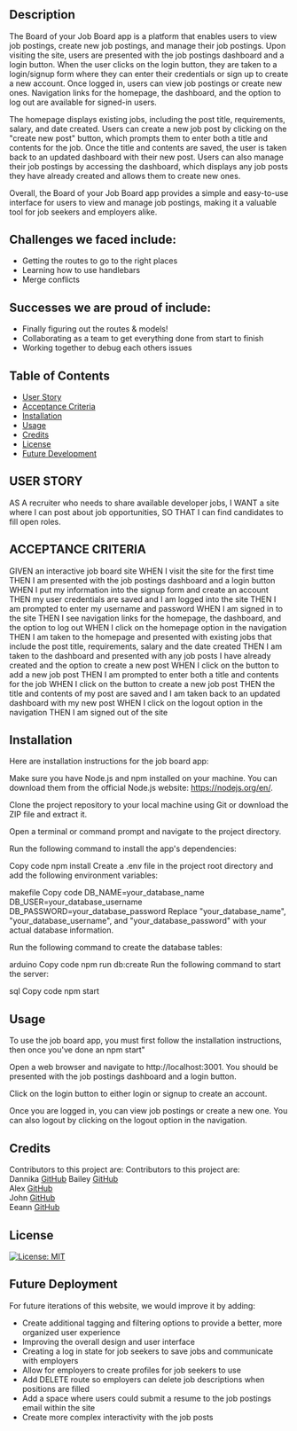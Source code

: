 # <Bored-of-Your-Job-Board-App>

## Description
The Board of your Job Board app is a platform that enables users to view job postings, create new job postings, and manage their job postings. Upon visiting the site, users are presented with the job postings dashboard and a login button. When the user clicks on the login button, they are taken to a login/signup form where they can enter their credentials or sign up to create a new account. Once logged in, users can view job postings or create new ones. Navigation links for the homepage, the dashboard, and the option to log out are available for signed-in users.

The homepage displays existing jobs, including the post title, requirements, salary, and date created. Users can create a new job post by clicking on the "create new post" button, which prompts them to enter both a title and contents for the job. Once the title and contents are saved, the user is taken back to an updated dashboard with their new post. Users can also manage their job postings by accessing the dashboard, which displays any job posts they have already created and allows them to create new ones.

Overall, the Board of your Job Board app provides a simple and easy-to-use interface for users to view and manage job postings, making it a valuable tool for job seekers and employers alike.

## Challenges we faced include: 
- Getting the routes to go to the right places
- Learning how to use handlebars
- Merge conflicts

## Successes we are proud of include: 
- Finally figuring out the routes & models!
- Collaborating as a team to get everything done from start to finish
- Working together to debug each others issues

## Table of Contents
- [User Story](#user-story)
- [Acceptance Criteria](#acceptance-criteria)
- [Installation](#installation)
- [Usage](#usage)
- [Credits](#credits)
- [License](#license)
- [Future Development](#future-development)

## USER STORY
AS A recruiter who needs to share available developer jobs,
I WANT a site where I can post about job opportunities,
SO THAT I can find candidates to fill open roles. 

## ACCEPTANCE CRITERIA
GIVEN an interactive job board site
WHEN I visit the site for the first time
THEN I am presented with the job postings dashboard and a login button
WHEN I put my information into the signup form and create an account
THEN my user credentials are saved and I am logged into the site
THEN I am prompted to enter my username and password
WHEN I am signed in to the site
THEN I see navigation links for the homepage, the dashboard, and the option to log out
WHEN I click on the homepage option in the navigation
THEN I am taken to the homepage and presented with existing jobs that include the post title, requirements, salary and the date created
THEN I am taken to the dashboard and presented with any job posts I have already created and the option to create a new post
WHEN I click on the button to add a new job post
THEN I am prompted to enter both a title and contents for the job
WHEN I click on the button to create a new job post
THEN the title and contents of my post are saved and I am taken back to an updated dashboard with my new  post
WHEN I click on the logout option in the navigation
THEN I am signed out of the site

## Installation
Here are installation instructions for the job board app:

Make sure you have Node.js and npm installed on your machine. You can download them from the official Node.js website: https://nodejs.org/en/.

Clone the project repository to your local machine using Git or download the ZIP file and extract it.

Open a terminal or command prompt and navigate to the project directory.

Run the following command to install the app's dependencies:

Copy code
npm install
Create a .env file in the project root directory and add the following environment variables:

makefile
Copy code
DB_NAME=your_database_name
DB_USER=your_database_username
DB_PASSWORD=your_database_password
Replace "your_database_name", "your_database_username", and "your_database_password" with your actual database information.

Run the following command to create the database tables:

arduino
Copy code
npm run db:create
Run the following command to start the server:

sql
Copy code
npm start

## Usage
To use the job board app, you must first follow the installation instructions, then once you've done an npm start"

Open a web browser and navigate to http://localhost:3001. You should be presented with the job postings dashboard and a login button.

Click on the login button to either login or signup to create an account.

Once you are logged in, you can view job postings or create a new one. You can also logout by clicking on the logout option in the navigation.

## Credits
Contributors to this project are:
Contributors to this project are:  
Dannika [GitHub](https://github.com/dannikaml) 
Bailey [GitHub](https://github.com/skyeflier)  
Alex [GitHub](https://github.com/alexandramunn)   
John [GitHub](https://github.com/johnrklink)   
Eeann [GitHub](https://github.com/Eibon64) 

## License
[![License: MIT](https://img.shields.io/badge/License-MIT-yellow.svg)](https://opensource.org/licenses/MIT)  

## Future Deployment
For future iterations of this website, we would improve it by adding:
- Create additional tagging and filtering options to provide a better, more organized user experience
- Improving the overall design and user interface 
- Creating a log in state for job seekers to save jobs and communicate with employers
- Allow for employers to create profiles for job seekers to use
- Add DELETE route so employers can delete job descriptions when positions are filled
- Add a space where users could submit a resume to the job postings email within the site
- Create more complex interactivity with the job posts
